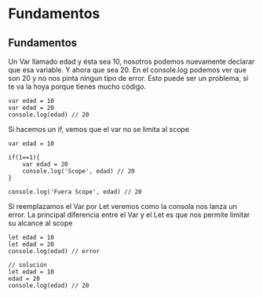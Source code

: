 # Fundamentos

## Fundamentos

Un Var llamado edad y ésta sea 10, nosotros podemos nuevamente declarar que esa variable.
Y ahora que sea 20.
En el console.log podemos ver que son 20 y no nos pinta ningun tipo de error.
Esto puede ser un problema, si te va la hoya porque tienes mucho código.

```JS
var edad = 10
var edad = 20
console.log(edad) // 20
```

Si hacemos un if, vemos que el var no se limita al scope

```JS
var edad = 10

if(1==1){
	var edad = 20
	console.log('Scope', edad) // 20
}

console.log('Fuera Scope', edad) // 20
```

Si reemplazamos el Var por Let veremos como la consola nos lanza un error.
La principal diferencia entre el Var y el Let es que nos permite limitar su alcance al scope

```JS
let edad = 10
let edad = 20
console.log(edad) // error
```

```JS
// solución
let edad = 10
edad = 20
console.log(edad) // 20
```
